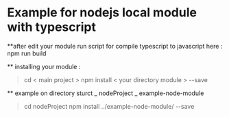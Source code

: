 
# Example for nodejs local module with typescript

**after edit your module run script for compile typescript to javascript here :
  npm run build

** installing your module :
  > cd < main project >
  > npm install < your directory module > --save

** example on directory sturct
   _ nodeProject
   _ example-node-module
   
   > cd nodeProject
   > npm install ../example-node-module/ --save

